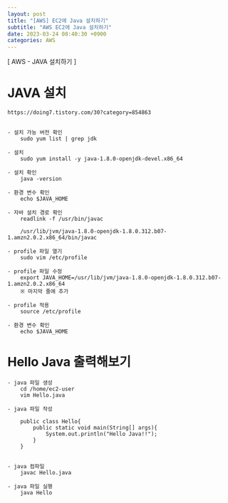 ```yaml
---
layout: post
title: "[AWS] EC2에 Java 설치하기"
subtitle: "AWS EC2에 Java 설치하기"
date: 2023-03-24 08:40:30 +0900
categories: AWS
---
```

[ AWS - JAVA 설치하기 ]

# JAVA 설치
	https://doing7.tistory.com/30?category=854863


	- 설치 가능 버전 확인
		sudo yum list | grep jdk
	
	- 설치
		sudo yum install -y java-1.8.0-openjdk-devel.x86_64
	
	- 설치 확인
		java -version
	
	- 환경 변수 확인
		echo $JAVA_HOME
	
	- 자바 설치 경로 확인
		readlink -f /usr/bin/javac

		/usr/lib/jvm/java-1.8.0-openjdk-1.8.0.312.b07-1.amzn2.0.2.x86_64/bin/javac
		
	- profile 파일 열기
		sudo vim /etc/profile
	
	- profile 파일 수정
		export JAVA_HOME=/usr/lib/jvm/java-1.8.0-openjdk-1.8.0.312.b07-1.amzn2.0.2.x86_64
		※ 마지막 줄에 추가
	
	- profile 적용
		source /etc/profile

	- 환경 변수 확인
		echo $JAVA_HOME

# Hello Java 출력해보기
	
	- java 파일 생성
		cd /home/ec2-user
		vim Hello.java
	
	- java 파일 작성

		public class Hello{
			public static void main(String[] args){
				System.out.println("Hello Java!!"); 
			} 
		}

	
	- java 컴파일
		javac Hello.java

	- java 파일 실행
		java Hello                                                                                                                                                                                                                                                                                                                                                                                                                                                                                                                                                                                                                                                                                                                                                                                                                                                                                                                                                                                  
